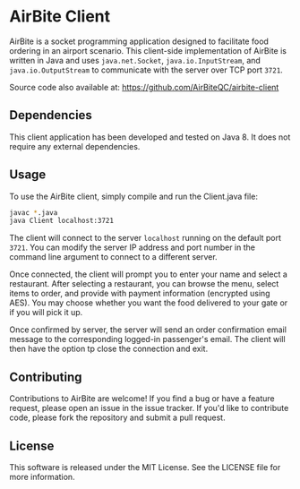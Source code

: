 # AirBite Client
AirBite is a socket programming application designed to facilitate food ordering in an airport scenario. This client-side implementation of AirBite is written in Java and uses `java.net.Socket`, `java.io.InputStream`, and `java.io.OutputStream` to communicate with the server over TCP port `3721`.

Source code also available at: https://github.com/AirBiteQC/airbite-client

## Dependencies
This client application has been developed and tested on Java 8. It does not require any external dependencies.

## Usage
To use the AirBite client, simply compile and run the Client.java file:

```bash
javac *.java
java Client localhost:3721
```

The client will connect to the server `localhost` running on the default port `3721`. You can modify the server IP address and port number in the command line argument to connect to a different server.

Once connected, the client will prompt you to enter your name and select a restaurant. After selecting a restaurant, you can browse the menu, select items to order, and provide with payment information (encrypted using AES). You may choose whether you want the food delivered to your gate or if you will pick it up.

Once confirmed by server, the server will send an order confirmation email message to the corresponding logged-in passenger's email. The client will then have the option tp close the connection and exit.

## Contributing
Contributions to AirBite are welcome! If you find a bug or have a feature request, please open an issue in the issue tracker. If you'd like to contribute code, please fork the repository and submit a pull request.

## License
This software is released under the MIT License. See the LICENSE file for more information.
